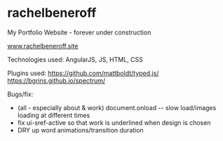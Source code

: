 # rachelbeneroff
My Portfolio Website - forever under construction

www.rachelbeneroff.site

Technologies used: AngularJS, JS, HTML, CSS

Plugins used:
https://github.com/mattboldt/typed.js/
https://bgrins.github.io/spectrum/




Bugs/fix:
- (all - especially about & work) document.onload -- slow load/images loading at different times
- fix ui-sref-active so that work is underlined when design is chosen
- DRY up word animations/transition duration
